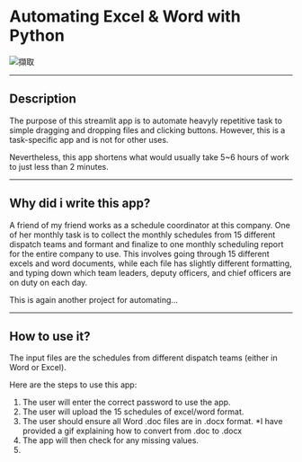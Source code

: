 # Automating Excel & Word with Python

![擷取](https://user-images.githubusercontent.com/104064349/218393019-67e0029a-62da-4810-b395-2a81e0a38deb.PNG)


---
## Description
The purpose of this streamlit app is to automate heavyly repetitive task to simple dragging and dropping files and clicking buttons.
However, this is a task-specific app and is not for other uses. 

Nevertheless, this app shortens what would usually take 5~6 hours of work to just less than 2 minutes.

---
## Why did i write this app?
A friend of my friend works as a schedule coordinator at this company. One of her monthly task is to collect the monthly schedules from 15 different dispatch teams and formant and finalize to one monthly scheduling report for the entire company to use. 
This involves going through 15 different excels and word documents, while each file has slightly different formatting, and typing down which team leaders, deputy officers, and chief officers are on duty on each day. 

This is again another project for automating...

---
## How to use it?

The input files are the schedules from different dispatch teams (either in Word or Excel).

Here are the steps to use this app:
  1. The user will enter the correct password to use the app.
  2. The user will upload the 15 schedules of excel/word format.
  3. The user should ensure all Word .doc files are in .docx format.
  *I have provided a gif explaining how to convert from .doc to .docx
  4. The app will then check for any missing values.
  5. 
